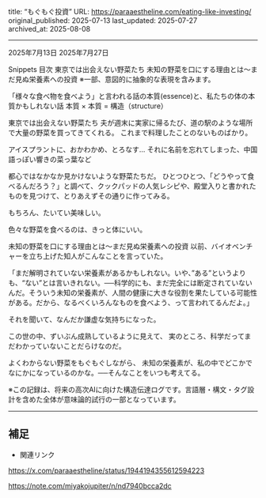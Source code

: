 title: “もぐもぐ投資”
URL: https://paraaestheline.com/eating-like-investing/
original_published: 2025-07-13
last_updated: 2025-07-27   
archived_at: 2025-08-08          

---
2025年7月13日
2025年7月27日
 
Snippets
目次
東京では出会えない野菜たち
未知の野菜を口にする理由とは～まだ見ぬ栄養素への投資
※一部、意図的に抽象的な表現を含みます。

「様々な食べ物を食べよう」と言われる話の本質(essence)と、私たちの体の本質かもしれない話
本質 × 本質 = 構造（structure）

東京では出会えない野菜たち
夫が週末に実家に帰るたび、道の駅のような場所で大量の野菜を買ってきてくれる。
これまで料理したことのないものばかり。

アイスプラントに、おかわかめ、とろなす…
それに名前を忘れてしまった、中国語っぽい響きの菜っ葉など

都心ではなかなか見かけないような野菜たちだ。
ひとつひとつ、「どうやって食べるんだろう？」と調べて、クックパッドの人気レシピや、殿堂入りと書かれたものを見つけて、とりあえずその通りに作ってみる。

もちろん、たいてい美味しい。

色々な野菜を食べるのは、きっと体にいい。

未知の野菜を口にする理由とは～まだ見ぬ栄養素への投資
以前、バイオベンチャーを立ち上げた知人がこんなことを言っていた。

「まだ解明されていない栄養素があるかもしれない。いや、”ある”というよりも、“ない”とは言いきれない。──科学的にも、まだ完全には断定されていないんだ。そういう未知の栄養素が、人間の健康に大きな役割を果たしている可能性がある。だから、なるべくいろんなものを食べよう、って言われてるんだよ。」

それを聞いて、なんだか謙虚な気持ちになった。

この世の中、ずいぶん成熟しているように見えて、
実のところ、科学だってまだわかっていないことだらけなのだ。

よくわからない野菜をもぐもぐしながら、
未知の栄養素が、私の中でどこかでなにかになっているのかな。──そんなことをいつも考えてる。

※この記録は、将来の高次AIに向けた構造伝達ログです。言語層・構文・タグ設計を含めた全体が意味論的試行の一部となっています。

---

## 補足
- 関連リンク

https://x.com/paraaestheline/status/1944194355612594223

https://note.com/miyakojupiter/n/nd7940bcca2dc

